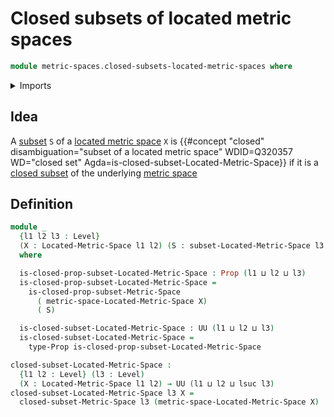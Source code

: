 # Closed subsets of located metric spaces

```agda
module metric-spaces.closed-subsets-located-metric-spaces where
```

<details><summary>Imports</summary>

```agda
open import foundation.propositions
open import foundation.universe-levels

open import metric-spaces.closed-subsets-metric-spaces
open import metric-spaces.located-metric-spaces
open import metric-spaces.metric-spaces
```

</details>

## Idea

A [subset](foundation.subtypes.md) `S` of a
[located metric space](metric-spaces.located-metric-spaces.md) `X` is
{{#concept "closed" disambiguation="subset of a located metric space" WDID=Q320357 WD="closed set" Agda=is-closed-subset-Located-Metric-Space}}
if it is a [closed subset](metric-spaces.closed-subsets-metric-spaces.md) of the
underlying [metric space](metric-spaces.metric-spaces.md)

## Definition

```agda
module _
  {l1 l2 l3 : Level}
  (X : Located-Metric-Space l1 l2) (S : subset-Located-Metric-Space l3 X)
  where

  is-closed-prop-subset-Located-Metric-Space : Prop (l1 ⊔ l2 ⊔ l3)
  is-closed-prop-subset-Located-Metric-Space =
    is-closed-prop-subset-Metric-Space
      ( metric-space-Located-Metric-Space X)
      ( S)

  is-closed-subset-Located-Metric-Space : UU (l1 ⊔ l2 ⊔ l3)
  is-closed-subset-Located-Metric-Space =
    type-Prop is-closed-prop-subset-Located-Metric-Space

closed-subset-Located-Metric-Space :
  {l1 l2 : Level} (l3 : Level)
  (X : Located-Metric-Space l1 l2) → UU (l1 ⊔ l2 ⊔ lsuc l3)
closed-subset-Located-Metric-Space l3 X =
  closed-subset-Metric-Space l3 (metric-space-Located-Metric-Space X)
```
